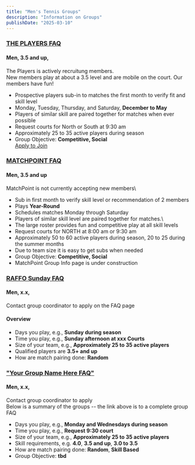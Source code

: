 ```yaml
---
title: "Men's Tennis Groups"
description: "Information on Groups"
publishDate: "2025-03-10"
---
```


### [THE PLAYERS FAQ](/page/groups/players/info)

#### **Men, 3.5 and up,**

The Players is actively recruitung members.\
New members play at about a 3.5 level and are mobile on the court. Our members have fun!

* Prospective players sub-in to matches the first month to verify fit and skill level
* Monday, Tuesday, Thursday, and Saturday, **December to May**
* Players of similar skill are paired together for matches when ever possible
* Request courts for North or South at 9:30 am
* Approximately  25 to 35 active players during season
* Group Objective: **Competitive, Social**\
  [Apply to Join](/page/groups/players/info)

### [MATCHPOINT FAQ]()

#### **Men, 3.5 and up**
MatchPoint is not currently accepting new members\

* Sub in first month to verify skill level or recommendation of 2 members
* Plays **Year-Round**
* Schedules matches Monday through Saturday
* Players of similar skill level are paired together for matches.\
* The large roster provides fun and competitive play at all skill levels
* Request courts for NORTH at 8:00 am or 9:30 am
* Approximately  50 to 60 active players during season, 20 to 25 during the summer months
* Due to team size it is easy to get subs when needed
* Group Objective: **Competitive, Social**
* MatchPoint Group Info page is under construction

### [RAFFO Sunday FAQ](/page/groups/raffo/info)

#### **Men, x.x,**

Contact group coordinator to apply on the FAQ page
#### Overview
* Days you play, e.g., **Sunday during season**
* Time you play, e.g., **Sunday afternoon at xxx Courts**
* Size of your team, e.g., **Approximately  25 to 35 active players**
* Qualified players are **3.5+ and up**
* How are match pairing done: **Random**


### ["Your Group Name Here FAQ"](/page/groups/newgroup/newgroupinfo)

#### **Men, x.x,**

Contact group coordinator to apply\
Below is a summary of the groups -- the link above is to a complete group FAQ
* Days you play, e.g., **Monday and Wednesdays during season**
* Time you play, e.g., **Request 9:30 court**
* Size of your team, e.g., **Approximately  25 to 35 active players**
* Skill requirements, e.g. **4.0**, **3.5 and up**, **3.0 to 3.5**
* How are match pairing done: **Random**, **Skill Based**
* Group Objective: **tbd**
